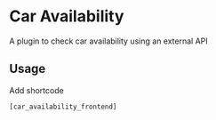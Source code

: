 # Car Availability
A plugin to check car availability using an external API


## Usage
Add shortcode

```
[car_availability_frontend]
```